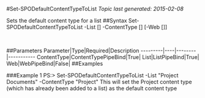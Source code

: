 #Set-SPODefaultContentTypeToList
*Topic last generated: 2015-02-08*

Sets the default content type for a list
##Syntax
    Set-SPODefaultContentTypeToList -List [<ListPipeBind>] -ContentType [<ContentTypePipeBind>] [-Web [<WebPipeBind>]]

&nbsp;

##Parameters
Parameter|Type|Required|Description
---------|----|--------|-----------
ContentType|ContentTypePipeBind|True|
List|ListPipeBind|True|
Web|WebPipeBind|False|
##Examples

###Example 1
    PS:> Set-SPODefaultContentTypeToList -List "Project Documents" -ContentType "Project"
This will set the Project content type (which has already been added to a list) as the default content type
